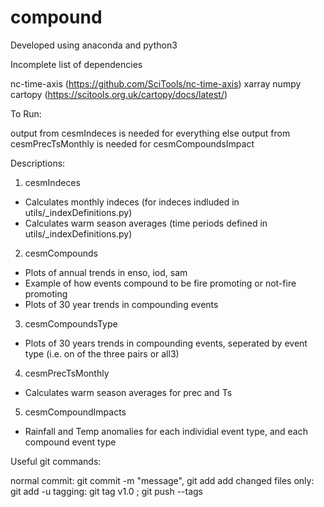 # compound

Developed using anaconda and python3

Incomplete list of dependencies

nc-time-axis (https://github.com/SciTools/nc-time-axis)
xarray
numpy
cartopy (https://scitools.org.uk/cartopy/docs/latest/)


To Run:

output from cesmIndeces is needed for everything else
output from cesmPrecTsMonthly is needed for cesmCompoundsImpact

Descriptions:

1. cesmIndeces
- Calculates monthly indeces (for indeces indluded in utils/_indexDefinitions.py)
- Calculates warm season averages (time periods defined in utils/_indexDefinitions.py)

2. cesmCompounds
- Plots of annual trends in enso, iod, sam
- Example of how events compound to be fire promoting or not-fire promoting
- Plots of 30 year trends in compounding events

3. cesmCompoundsType
- Plots of 30 years trends in compounding events, seperated by event type (i.e. on of the three pairs or all3)

4. cesmPrecTsMonthly
- Calculates warm season averages for prec and Ts

5. cesmCompoundImpacts
- Rainfall and Temp anomalies for each individial event type, and each compound event type


Useful git commands:

normal commit: git commit -m "message", git add
add changed files only: git add -u
tagging: git tag v1.0 ; git push --tags
